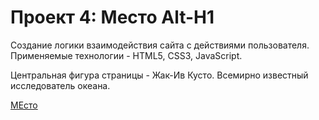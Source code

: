 # Проект 4: Место Alt-H1

Создание логики взаимодействия сайта с действиями пользователя. Применяемые технологии - HTML5, CSS3, JavaScript.

Центральная фигура страницы - Жак-Ив Кусто. Всемирно известный исследователь океана.

[МЕсто](https://elsycloud.github.io/russian-travel/ "Проект 4")